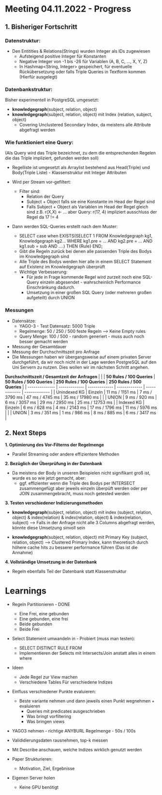 # Meeting 04.11.2022 - Progress

## 1. Bisheriger Fortschritt

### Datenstruktur:
- Den Entitities & Relations(Strings) wurden Integer als IDs zugewiesen
    - Aufsteigend positive Integer für Konstanten
    - Negative Integer von -1 bis -26 für Variablen (A, B, C, ..., X, Y, Z)
    - In Hashmap<String, Integer> gespeichert, für eventuelle Rückübersetzung oder falls Triple Queries in Textform kommen (Hierfür ausgelegt)

### Datenbankstruktur:
Bisher experimentell in PostgreSQL umgesetzt:

- **knowledgegraph**(subject, relation, object)
- **knowledgegraph**(subject, relation, object) mit Index (relation, subject, object) 
  - Covering Unclustered Secondary Index, da meistens alle Attribute abgefragt werden

### Wie funktioniert eine Query:
(Als Query wird das Triple bezeichnet, zu dem die entsprechenden Regelen die das Triple impliziert, gefunden werden soll)

- Regelliste ist umgesetzt als Arraylist bestehend aus Head(Triple) und Body(Triple Liste) - Klassenstruktur mit Integer Attributen
- Wird per Stream vor-gefiltert:
    - Filter sind:
      - Relation der Query
      - Subject + Object falls sie eine Konstante im Head der Regel sind
      - Falls Subject + Object als Variablen im Head der Regel gleich sind z.B. r(X,X) <- ... aber Query: r(17, 4) impliziert ausschluss der Regel da 17 != 4

- Dann werden SQL-Queries erstellt nach dem Muster:
    - SELECT case when EXISTS(SELECT 1 FROM Knowledgegraph kg1, Knowledgegraph kg2… WHERE kg1.pre = … AND kg2.pre = … AND kg1.sub = sub AND ….) THEN {Rule} END;
    - Gibt die Regeln zurück bei denen alle passenden Triple des Bodys im Knowledgegraph sind
    - Alle Triple des Bodys werden hier alle in einem SELECT Statement auf Existenz im Knowledgegraph überprüft
    - Wichtige Verbesserung:
      - Für jede in Frage kommende Regel wird zurzeit noch eine SQL-Query einzeln abgesendet - wahrscheinlich Performance Einschränkung dadurch.
      - Umsetzung in einer großen SQL Query (oder mehreren großen aufgeteilt) durch UNION

### Messungen

  - Datensätze:
      - YAGO-3 - Test Datensatz: 5000 Triple
      - Regelmenge: 50 / 250 / 500 feste Regeln —> Keine Empty rules
      - Query Menge: 100 / 500 - random generiert - muss auch noch besser gemacht werden
  - Messung der Gesamtdauer
  - Messung der Durchschnittszeit pro Anfrage
  - Die Messungen haben wir übergangsweise auf einem privaten Server durchgeführt, da wir noch nicht in der Lage werden PostgreSQL auf den Uni Servern zu nutzen. Dies wollen wir im nächsten Schritt angehen.


**Durchschnittszeit / Gesamtzeit der Anfragen**
|                |               | **50 Rules / 100 Queries** | **50 Rules / 500 Queries**  | **250 Rules / 100 Queries** | **250 Rules / 500 Queries** |
| -------------- | ------------- | ------------- | ------------- | ------------- | ------------- |
| Unindexed KG   | Einzeln       | 11 ms / 1151 ms | 7 ms / 3790 ms | 47 ms / 4745 ms | 35 ms / 17980 ms |
|                | UNION         | 9 ms / 920 ms | 6 ms / 3057 ms | 29 ms / 2950 ms | 25 ms / 12753 ms |
| Indexed KG     | Einzeln       | 6 ms / 628 ms | 4 ms / 2143 ms | 17 ms / 1796 ms | 11 ms / 5976 ms |
|                | UNION         | 3 ms / 351 ms | 1 ms / 986 ms | 8 ms / 885 ms | 6 ms / 3417 ms |

## 2. Next Steps

**1. Optimierung des Vor-Filterns der Regelmenge**
  - Parallel Streaming oder andere effizientere Methoden

**2. Bezüglich der Überprüfung in der Datenbank**
  - Da meistens der Body in unseren Beispielen nicht signifikant groß ist, wurde es so wie jetzt gemacht, aber:
    - ggf. effizienter wenn die Triple des Bodys per INTERSECT zusammengefügt aber jeweils einzeln überpüft werden oder per JOIN zusammengebracht, muss noch getested werden

**3. Testen verschiedener Indizierungsmethoden**
  - **knowledgegraph**(subject, relation, object) mit index (subject, relation, object) & index(relation) & index(relation, object) & index(relation, subject) —> Falls in der Anfrage nicht alle 3 Columns abgefragt werden, könnte diese Umsetzung sinvoll sein

  - **knowledgegraph**(subject, relation, object) mit Primary Key (subject, relation, object) —> Clustered Primary Index, kann theoretisch durch höhere cache hits zu besserer performance führen (Das ist die Annahme)

**4. Vollständige Umsetzung in der Datenbank**
  - Regeln ebenfalls Teil der Datenbank statt Klassenstruktur

# Learnings
- Regeln Partitionieren - DONE
  - Eine Frei, eine gebunden
  - Eine gebunden, eine frei
  - Beide gebunden
  - Beide Frei

- Select Statement umwandeln in - Probiert (muss man testen):
  - SELECT DISTINCT RULE FROM
  - Implementieren der Selects mit Intersects/Join anstatt alles in einem where

- Ideen
  - Jede Regel zur View machen
  - Verschiedene Tables Für verschiedene Indizes


- Einfluss verschiedener Punkte evaluieren:
  - Beste variante nehmen und dann jeweils einen Punkt wegnehmen + evaluieren
    - Queries mit predicates ausgeschrieben
    - Was bringt vorfiltering
    - Was bringen views

  
- YAGO3 nehmen - richtige ANYBURL Regelmenge - 50s / 100s
- Valididierungsdaten rausnehmen, top-k messen
- Mit Describe anschauen, welche Indizes wirklich genutzt werden
- Paper Strukturieren:
  - Motivation, Ziel, Ergebnisse
- Eigenen Server holen
  - Keine GPU benötigt